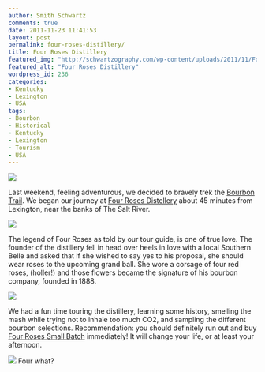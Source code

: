 ```yaml
---
author: Smith Schwartz
comments: true
date: 2011-11-23 11:41:53
layout: post
permalink: four-roses-distillery/
title: Four Roses Distillery
featured_img: "http://schwartzography.com/wp-content/uploads/2011/11/FourRosesErik.jpg"
featured_alt: "Four Roses Distillery"
wordpress_id: 236
categories:
- Kentucky
- Lexington
- USA
tags:
- Bourbon
- Historical
- Kentucky
- Lexington
- Tourism
- USA
---
```


![](http://schwartzography.com/wp-content/uploads/2011/11/IMG_4590.jpg)

Last weekend, feeling adventurous, we decided to bravely trek the [Bourbon Trail](http://www.kybourbontrail.com/). We began our journey at [Four Roses Distellery](http://http://www.fourroses.us) about 45 minutes from Lexington, near the banks of The Salt River.

![](http://schwartzography.com/wp-content/uploads/2011/11/IMG_4567.jpg)

The legend of Four Roses as told by our tour guide, is one of true love. The founder of the distillery fell in head over heels in love with a local Southern Belle and asked that if she wished to say yes to his proposal, she should wear roses to the upcoming grand ball. She wore a corsage of four red roses, (holler!) and those flowers became the signature of his bourbon company, founded in 1888.

![](http://schwartzography.com/wp-content/uploads/2011/11/IMG_4556.jpg)

We had a fun time touring the distillery, learning some history, smelling the mash while trying not to inhale too much CO2, and sampling the different bourbon selections. Recommendation: you should definitely run out and buy [Four Roses Small Batch](http://www.fourroses.us/products/small_batch) immediately! It will change your life, or at least your afternoon.

![](http://schwartzography.com/wp-content/uploads/2011/11/IMG_4640.jpg)
Four what?
